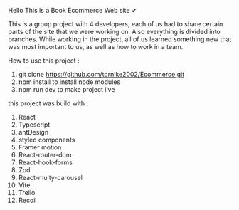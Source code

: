 Hello This is a Book Ecommerce Web site ✔

This is a group project with 4 developers, each of us had to share certain parts of the site that we were working on. Also everything is divided into branches. While working in the project, all of us learned something new that was most important to us, as well as how to work in a team.

How to use this project :

1) git clone https://github.com/tornike2002/Ecommerce.git
2) npm install to install node modules
3) npm run dev to make project live

this project was build with :
1) React
2) Typescript
3) antDesign
4) styled components
5) Framer motion
6) React-router-dom
7) React-hook-forms
8) Zod
9) React-multy-carousel
10) Vite
11) Trello
12) Recoil

